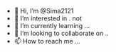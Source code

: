- 👋 Hi, I’m @Sima2121
- 👀 I’m interested in . not
- 🌱 I’m currently learning ...
- 💞️ I’m looking to collaborate on ..
- 📫 How to reach me ...

<!---
Sima2121/Sima2121 is a ✨ special ✨ repository because its `README.md` (this file) appears on your GitHub profile.
You can click the Preview link to take a look at your changes.
--->
